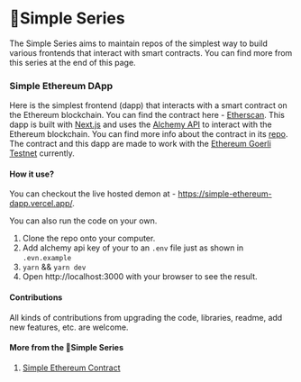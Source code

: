 # 🤚Simple Series

The Simple Series aims to maintain repos of the simplest way to build various frontends that interact with smart contracts. You can find more from this series at the end of this page.

### Simple Ethereum DApp

Here is the simplest frontend (dapp) that interacts with a smart contract on the Ethereum blockchain. You can find the contract here - [Etherscan](https://goerli.etherscan.io/address/0x22d52a1cd58e6ec803ca9b942d70cd8db44f08aa). This dapp is built with [Next.js](https://nextjs.org/) and uses the [Alchemy API](https://www.alchemy.com/) to interact with the Ethereum blockchain. You can find more info about the contract in its [repo](https://github.com/thegitparticle/simple-ethereum-contract). The contract and this dapp are made to work with the [Ethereum Goerli Testnet](https://goerli.net/) currently.

#### How it use?

You can checkout the live hosted demon at - https://simple-ethereum-dapp.vercel.app/.

You can also run the code on your own.

1. Clone the repo onto your computer.
2. Add alchemy api key of your to an `.env` file just as shown in `.evn.example`
3. `yarn` && `yarn dev`
4. Open http://localhost:3000 with your browser to see the result.

#### Contributions

All kinds of contributions from upgrading the code, libraries, readme, add new features, etc. are welcome.

#### More from the 🤚Simple Series

1. [Simple Ethereum Contract](https://github.com/thegitparticle/simple-ethereum-contract)
